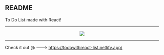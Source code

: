 ## README

To Do List made with React!

---

<div align="center">
<img src= https://user-images.githubusercontent.com/94986301/165087159-806ac5cb-6ced-42e3-a84c-c756bb505895.gif>
</div>

---

Check it out @ ---> https://todowithreact-list.netlify.app/
